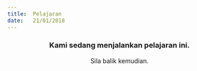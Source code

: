 ```yaml
---
title:  Pelajaran
date:   21/01/2018
---
```


### <center>Kami sedang menjalankan pelajaran ini.</center>
<center>Sila balik kemudian.</center>